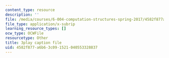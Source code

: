 ```yaml
---
content_type: resource
description: ''
file: /media/courses/6-004-computation-structures-spring-2017/4582f877a6b63c091521040553328837_VdLJMPppocU.srt
file_type: application/x-subrip
learning_resource_types: []
ocw_type: OCWFile
resourcetype: Other
title: 3play caption file
uid: 4582f877-a6b6-3c09-1521-040553328837
---
```

